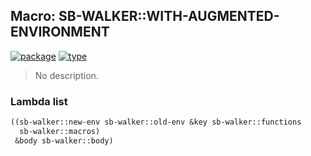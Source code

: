 ## Macro: SB-WALKER::WITH-AUGMENTED-ENVIRONMENT
[![package](https://img.shields.io/badge/Package-SB--WALKER-5f9ea0.svg?style=social&colorA=999999)](../) [![type](https://img.shields.io/badge/Type-Macro-5f9ea0.svg?style=social&colorA=999999)](../#macro) 

> No description.

### Lambda list
```cl
((sb-walker::new-env sb-walker::old-env &key sb-walker::functions
  sb-walker::macros)
 &body sb-walker::body)
```
